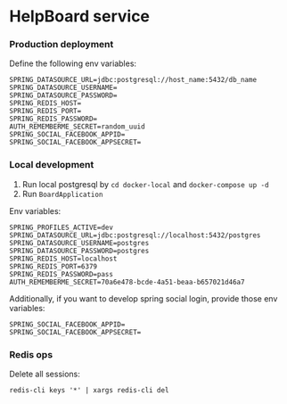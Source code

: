 # HelpBoard service

### Production deployment

Define the following env variables:

```
SPRING_DATASOURCE_URL=jdbc:postgresql://host_name:5432/db_name
SPRING_DATASOURCE_USERNAME=
SPRING_DATASOURCE_PASSWORD=
SPRING_REDIS_HOST=
SPRING_REDIS_PORT=
SPRING_REDIS_PASSWORD=
AUTH_REMEMBERME_SECRET=random_uuid
SPRING_SOCIAL_FACEBOOK_APPID=
SPRING_SOCIAL_FACEBOOK_APPSECRET=
```

### Local development

1. Run local postgresql by `cd docker-local` and `docker-compose up -d`
2. Run `BoardApplication`

Env variables:
```
SPRING_PROFILES_ACTIVE=dev
SPRING_DATASOURCE_URL=jdbc:postgresql://localhost:5432/postgres
SPRING_DATASOURCE_USERNAME=postgres
SPRING_DATASOURCE_PASSWORD=postgres
SPRING_REDIS_HOST=localhost
SPRING_REDIS_PORT=6379
SPRING_REDIS_PASSWORD=pass
AUTH_REMEMBERME_SECRET=70a6e478-bcde-4a51-beaa-b657021d46a7
```

Additionally, if you want to develop spring social login, provide those env variables:
```
SPRING_SOCIAL_FACEBOOK_APPID=
SPRING_SOCIAL_FACEBOOK_APPSECRET=
```

### Redis ops

Delete all sessions:

```
redis-cli keys '*' | xargs redis-cli del
```
